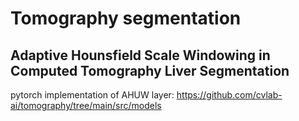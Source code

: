 # Tomography segmentation

## Adaptive Hounsfield Scale Windowing in Computed Tomography Liver Segmentation

pytorch implementation of AHUW layer: https://github.com/cvlab-ai/tomography/tree/main/src/models
